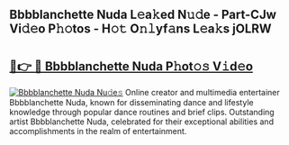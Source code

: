 ## Bbbblanchette Nuda L𝚎a𝚔ed N𝚞𝚍e - Part-CJw Vi𝚍𝚎o P𝚑𝚘tos - H𝚘𝚝 O𝚗𝚕yf𝚊ns L𝚎a𝚔s jOLRW

# <h2><a href="http://kf0xmgw.oniu.top/?m=Bbbblanchette+Nuda">🔗👉 🔴 Bbbblanchette Nuda P𝚑ot𝚘𝚜 V𝚒d𝚎o</a></h2>

[![Bbbblanchette Nuda Nu𝚍e𝚜](https://i.imgur.com/0qMVB7G.gif)](http://kf0xmgw.oniu.top/?m=Bbbblanchette+Nuda)
Online creator and multimedia entertainer Bbbblanchette Nuda, known for disseminating dance and lifestyle knowledge through popular dance routines and brief clips. Outstanding artist Bbbblanchette Nuda, celebrated for their exceptional abilities and accomplishments in the realm of entertainment.  
